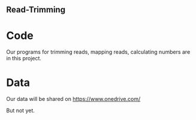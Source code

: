 ## Read-Trimming

# Code
Our programs for trimming reads, mapping reads, calculating numbers are in this project.

# Data
Our data will be shared on https://www.onedrive.com/

But not yet.
